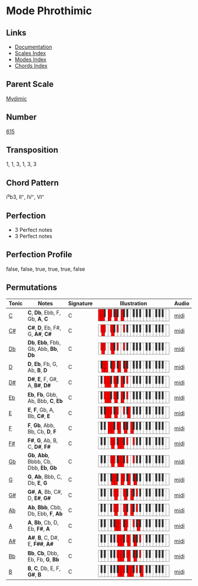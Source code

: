 # Mode Phrothimic

## Links

- [Documentation](README.md)
- [Scales Index](Scales.md)
- [Modes Index](Modes.md)
- [Chords Index](Chords.md)

## Parent Scale

[Mydimic](ScaleMydimic.md)

## Number

[615](https://ianring.com/musictheory/scales/615)

## Transposition

1, 1, 3, 1, 3, 3

## Chord Pattern

i⁰b3, II⁺, IV⁺, VI⁺

## Perfection

- 3 Perfect notes
- 3 Perfect notes

## Perfection Profile

false, false, true, true, true, false

## Permutations

| Tonic | Notes | Signature | Illustration | Audio |
|-------|-------|-----------|--------------|-------|
| [C](ModeCNaturalPhrothimic.md) | **C**, **Db**, Ebb, F, Gb, **A**, **C** | C | ![CNaturalPhrothimic](ModeCNaturalPhrothimic.png) | [midi](https://github.com/edipermadi/music/blob/main/docs/ModeCNaturalPhrothimic.mid?raw=true) |
| [C#](ModeCSharpPhrothimic.md) | **C#**, **D**, Eb, F#, G, **A#**, **C#** | C | ![CSharpPhrothimic](ModeCSharpPhrothimic.png) | [midi](https://github.com/edipermadi/music/blob/main/docs/ModeCSharpPhrothimic.mid?raw=true) |
| [Db](ModeDFlatPhrothimic.md) | **Db**, **Ebb**, Fbb, Gb, Abb, **Bb**, **Db** | C | ![DFlatPhrothimic](ModeDFlatPhrothimic.png) | [midi](https://github.com/edipermadi/music/blob/main/docs/ModeDFlatPhrothimic.mid?raw=true) |
| [D](ModeDNaturalPhrothimic.md) | **D**, **Eb**, Fb, G, Ab, **B**, **D** | C | ![DNaturalPhrothimic](ModeDNaturalPhrothimic.png) | [midi](https://github.com/edipermadi/music/blob/main/docs/ModeDNaturalPhrothimic.mid?raw=true) |
| [D#](ModeDSharpPhrothimic.md) | **D#**, **E**, F, G#, A, **B#**, **D#** | C | ![DSharpPhrothimic](ModeDSharpPhrothimic.png) | [midi](https://github.com/edipermadi/music/blob/main/docs/ModeDSharpPhrothimic.mid?raw=true) |
| [Eb](ModeEFlatPhrothimic.md) | **Eb**, **Fb**, Gbb, Ab, Bbb, **C**, **Eb** | C | ![EFlatPhrothimic](ModeEFlatPhrothimic.png) | [midi](https://github.com/edipermadi/music/blob/main/docs/ModeEFlatPhrothimic.mid?raw=true) |
| [E](ModeENaturalPhrothimic.md) | **E**, **F**, Gb, A, Bb, **C#**, **E** | C | ![ENaturalPhrothimic](ModeENaturalPhrothimic.png) | [midi](https://github.com/edipermadi/music/blob/main/docs/ModeENaturalPhrothimic.mid?raw=true) |
| [F](ModeFNaturalPhrothimic.md) | **F**, **Gb**, Abb, Bb, Cb, **D**, **F** | C | ![FNaturalPhrothimic](ModeFNaturalPhrothimic.png) | [midi](https://github.com/edipermadi/music/blob/main/docs/ModeFNaturalPhrothimic.mid?raw=true) |
| [F#](ModeFSharpPhrothimic.md) | **F#**, **G**, Ab, B, C, **D#**, **F#** | C | ![FSharpPhrothimic](ModeFSharpPhrothimic.png) | [midi](https://github.com/edipermadi/music/blob/main/docs/ModeFSharpPhrothimic.mid?raw=true) |
| [Gb](ModeGFlatPhrothimic.md) | **Gb**, **Abb**, Bbbb, Cb, Dbb, **Eb**, **Gb** | C | ![GFlatPhrothimic](ModeGFlatPhrothimic.png) | [midi](https://github.com/edipermadi/music/blob/main/docs/ModeGFlatPhrothimic.mid?raw=true) |
| [G](ModeGNaturalPhrothimic.md) | **G**, **Ab**, Bbb, C, Db, **E**, **G** | C | ![GNaturalPhrothimic](ModeGNaturalPhrothimic.png) | [midi](https://github.com/edipermadi/music/blob/main/docs/ModeGNaturalPhrothimic.mid?raw=true) |
| [G#](ModeGSharpPhrothimic.md) | **G#**, **A**, Bb, C#, D, **E#**, **G#** | C | ![GSharpPhrothimic](ModeGSharpPhrothimic.png) | [midi](https://github.com/edipermadi/music/blob/main/docs/ModeGSharpPhrothimic.mid?raw=true) |
| [Ab](ModeAFlatPhrothimic.md) | **Ab**, **Bbb**, Cbb, Db, Ebb, **F**, **Ab** | C | ![AFlatPhrothimic](ModeAFlatPhrothimic.png) | [midi](https://github.com/edipermadi/music/blob/main/docs/ModeAFlatPhrothimic.mid?raw=true) |
| [A](ModeANaturalPhrothimic.md) | **A**, **Bb**, Cb, D, Eb, **F#**, **A** | C | ![ANaturalPhrothimic](ModeANaturalPhrothimic.png) | [midi](https://github.com/edipermadi/music/blob/main/docs/ModeANaturalPhrothimic.mid?raw=true) |
| [A#](ModeASharpPhrothimic.md) | **A#**, **B**, C, D#, E, **F##**, **A#** | C | ![ASharpPhrothimic](ModeASharpPhrothimic.png) | [midi](https://github.com/edipermadi/music/blob/main/docs/ModeASharpPhrothimic.mid?raw=true) |
| [Bb](ModeBFlatPhrothimic.md) | **Bb**, **Cb**, Dbb, Eb, Fb, **G**, **Bb** | C | ![BFlatPhrothimic](ModeBFlatPhrothimic.png) | [midi](https://github.com/edipermadi/music/blob/main/docs/ModeBFlatPhrothimic.mid?raw=true) |
| [B](ModeBNaturalPhrothimic.md) | **B**, **C**, Db, E, F, **G#**, **B** | C | ![BNaturalPhrothimic](ModeBNaturalPhrothimic.png) | [midi](https://github.com/edipermadi/music/blob/main/docs/ModeBNaturalPhrothimic.mid?raw=true) |
